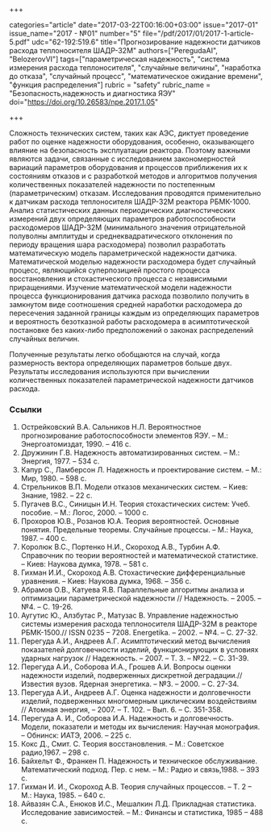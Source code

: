 +++

categories="article"
date="2017-03-22T00:16:00+03:00"
issue="2017-01"
issue_name="2017 - №01"
number="5"
file="/pdf/2017/01/2017-1-article-5.pdf"
udc="62-192:519.6"
title="Прогнозирование надежности датчиков расхода теплоносителя ШАДР-32M"
authors=["PeregudaAI", "BelozerovVI"]
tags=["параметрическая надежность", "система измерения расхода теплоносителя", "случайные величины", "наработка до отказа", "случайный процесс", "математическое ожидание времени", "функция распределения"]
rubric = "safety"
rubric_name = "Безопасность,надежность и диагностика ЯЭУ"
doi="https://doi.org/10.26583/npe.2017.1.05"

+++

Сложность технических систем, таких как АЭС, диктует проведение работ по оценке надежности оборудования, особенно, оказывающего влияние на безопасность эксплуатации реактора. Поэтому важными являются задачи, связанные с исследованием закономерностей вариаций параметров оборудования и процессов приближения их к состояниям отказов и с разработкой методов и алгоритмов получения количественных показателей надежности по постепенным (параметрическим) отказам. Исследования проводятся применительно к датчикам расхода теплоносителя ШАДР-32M реактора РБМК-1000. Анализ статистических данных периодических диагностических измерений двух определяющих параметров работоспособности расходомеров ШАДР-32M (минимального значения отрицательной полуволны амплитуды и среднеквадратического отклонения по периоду вращения шара расходомера) позволил разработать математическую модель параметрической надежности датчика. Математической моделью надежности расходомера будет случайный процесс, являющийся суперпозицией простого процесса восстановления и стохастического процесса с независимыми приращениями. Изучение математической модели надежности процесса функционирования датчика расхода позволило получить в замкнутом виде соотношения средней наработки расходомера до пересечения заданной границы каждым из определяющих параметров и вероятность безотказной работы расходомера в асимптотической постановке без каких-либо предположений о законах распределений случайных величин.

Полученные результаты легко обобщаются на случай, когда размерность вектора определяющих параметров больше двух. Результаты исследования используются при вычислении количественных показателей параметрической надежности датчиков расхода.

### Ссылки

1. Острейковский В.А. Сальников Н.Л. Вероятностное прогнозирование работоспособности элементов ЯЭУ. – М.: Энергоатомиздат, 1990. – 416 c.
2. Дружинин Г.В. Надежность автоматизированных систем. – М.: Энергия, 1977. – 534 с.
3. Капур С., Ламберсон Л. Надежность и проектирование систем. – М.: Мир, 1980. – 598 с.
4. Стрельников В.П. Модели отказов механических систем. – Киев: Знание, 1982. – 22 c.
5. Пугачев В.С., Синицын И.Н. Теория стохастических систем: Учеб. пособие. – М.: Логос, 2000. – 1000 с.
6. Прохоров Ю.В., Розанов Ю.А. Теория вероятностей. Основные понятия. Предельные теоремы. Случайные процессы. – М.: Наука, 1987. – 400 c.
7. Королюк В.С., Портенко Н.И., Скороход А.В., Турбин А.Ф. Справочник по теории вероятностей и математической статистике. – Киев: Наукова думка, 1978. – 581 с.
8. Гихман И.И., Скороход А.В. Стохастические дифференциальные уравнения. – Киев: Наукова думка, 1968. – 356 c.
9. Абрамов О.В., Катуева Я.В. Параллельные алгоритмы анализа и оптимизации параметрической надежности // Надежность. – 2005. – №4. – C. 19-26.
10. Аугутис Ю., Алзбутас Р., Матузас В. Управление надежностью системы измерения расхода теплоносителя ШАДР-32М в реакторе РБМК-1500.// ISSN 0235 – 7208. Energetika. – 2002. – №4. – C. 27-32.
11. Перегуда А.И., Андреев А.Г. Асимптотический метод вычисления показателей долговечности изделий, функционирующих в условиях ударных нагрузок // Надежность. – 2007. – Т. 3. – №22. – C. 31-39.
12. Перегуда А.И., Соборова И.А., Грошев А.И. Вопросы оценки надежности изделий, подверженных дискретной деградации.// Известия вузов. Ядерная энергетика. – №3. – 2000. – С. 27-34.
13. Перегуда А.И., Андреев А.Г. Оценка надежности и долговечности изделий, подверженных многомерным циклическим воздействиям // Атомная энергия, – 2007. – Т. 102. – Вып. 6. – C. 351-358.
14. Перегуда А. И., Соборова И.А. Надежность и долговечность. Модели, показатели и методы их вычисления: Научная монография. – Обнинск: ИАТЭ, 2006. – 225 с.
15. Кокс Д., Смит. С. Теория восстановления. – М.: Советское радио,1967. – 298 с.
16. Байхельт Ф., Франкен П. Надежность и техническое обслуживание. Математический подход. Пер. с нем. – М.: Радио и связь,1988. – 393 с.
17. Гихман И. И., Скороход А.В. Теория случайных процессов. – Т. 2 – М.: Наука, 1985. – 640 c.
18. Айвазян С.А., Енюков И.С., Мешалкин Л.Д. Прикладная статистика. Исследование зависимостей. – М.: Финансы и статистика, 1985 – 488 с.